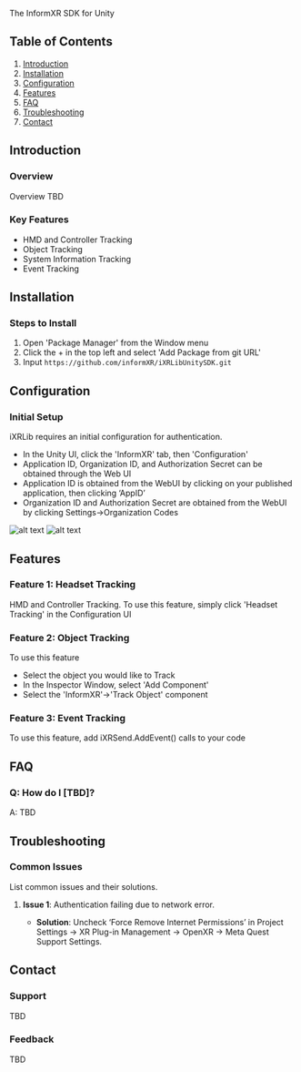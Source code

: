 The InformXR SDK for Unity

## Table of Contents

1. [Introduction](\#introduction)  
1. [Installation](\#installation)  
1. [Configuration](\#configuration)  
1. [Features](\#features)  
1. [FAQ](\#faq)  
1. [Troubleshooting](\#troubleshooting)  
1. [Contact](\#contact)

## Introduction

### Overview

Overview TBD

### Key Features

- HMD and Controller Tracking  
- Object Tracking  
- System Information Tracking  
- Event Tracking

## Installation

### Steps to Install

1. Open 'Package Manager' from the Window menu  
1. Click the \+ in the top left and select 'Add Package from git URL'  
1. Input `https://github.com/informXR/iXRLibUnitySDK.git`

## Configuration

### Initial Setup

iXRLib requires an initial configuration for authentication.

* In the Unity UI, click the 'InformXR' tab, then 'Configuration'  
* Application ID, Organization ID, and Authorization Secret can be obtained through the Web UI  
* Application ID is obtained from the WebUI by clicking on your published application, then clicking ‘AppID’  
* Organization ID and Authorization Secret are obtained from the WebUI by clicking Settings\-\>Organization Codes

![alt text](https://github.com/informXR/iXRLibUnitySDK/blob/main/README-UISettingsButton.png?raw=true)
![alt text](https://github.com/informXR/iXRLibUnitySDK/blob/main/README-UISettingsScreen.png?raw=true)


## Features

### Feature 1: Headset Tracking

HMD and Controller Tracking. To use this feature, simply click 'Headset Tracking' in the Configuration UI

### Feature 2: Object Tracking

To use this feature
* Select the object you would like to Track
* In the Inspector Window, select 'Add Component'
* Select the 'InformXR'->'Track Object' component

### Feature 3: Event Tracking

To use this feature, add iXRSend.AddEvent() calls to your code

## FAQ

### Q: How do I \[TBD\]?

A: TBD

## Troubleshooting

### Common Issues

List common issues and their solutions.

1. **Issue 1**: Authentication failing due to network error.  
     
   - **Solution**: Uncheck ‘Force Remove Internet Permissions’ in Project Settings \-\> XR Plug-in Management \-\> OpenXR \-\> Meta Quest Support Settings.

## Contact

### Support

TBD

### Feedback

TBD  
